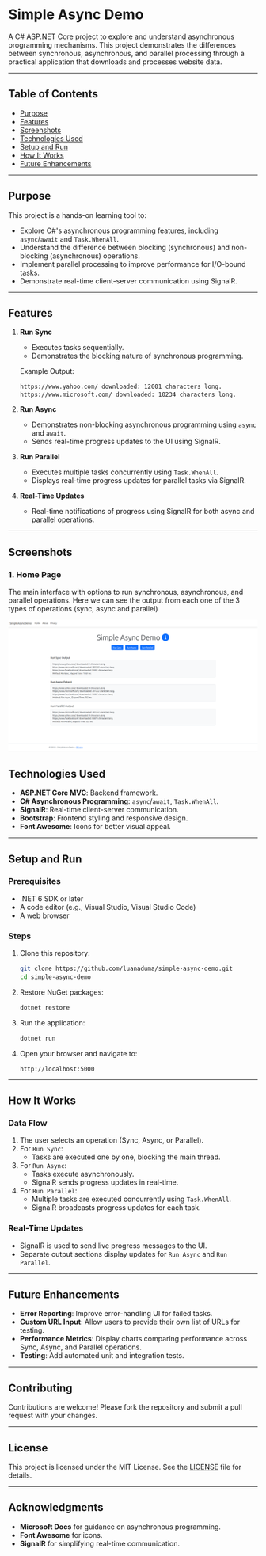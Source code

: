 # Simple Async Demo

A C# ASP.NET Core project to explore and understand asynchronous programming mechanisms. This project demonstrates the differences between synchronous, asynchronous, and parallel processing through a practical application that downloads and processes website data.

---

## **Table of Contents**
- [Purpose](#purpose)
- [Features](#features)
- [Screenshots](#screenshots)
- [Technologies Used](#technologies-used)
- [Setup and Run](#setup-and-run)
- [How It Works](#how-it-works)
- [Future Enhancements](#future-enhancements)

---

## **Purpose**
This project is a hands-on learning tool to:
- Explore C#'s asynchronous programming features, including `async`/`await` and `Task.WhenAll`.
- Understand the difference between blocking (synchronous) and non-blocking (asynchronous) operations.
- Implement parallel processing to improve performance for I/O-bound tasks.
- Demonstrate real-time client-server communication using SignalR.

---

## **Features**
1. **Run Sync**
   - Executes tasks sequentially.
   - Demonstrates the blocking nature of synchronous programming.
   
   Example Output:
   ```
   https://www.yahoo.com/ downloaded: 12001 characters long.
   https://www.microsoft.com/ downloaded: 10234 characters long.
   ```

2. **Run Async**
   - Demonstrates non-blocking asynchronous programming using `async` and `await`.
   - Sends real-time progress updates to the UI using SignalR.

3. **Run Parallel**
   - Executes multiple tasks concurrently using `Task.WhenAll`.
   - Displays real-time progress updates for parallel tasks via SignalR.

4. **Real-Time Updates**
   - Real-time notifications of progress using SignalR for both async and parallel operations.

---

## **Screenshots**

### **1. Home Page**
The main interface with options to run synchronous, asynchronous, and parallel operations.
Here we can see the output from each one of the 3 types of operations (sync, async and parallel)

![Home Page Screenshot](https://github.com/luanaduma/SimpleAsyncDemo/blob/main/resources/output.png)


## **Technologies Used**
- **ASP.NET Core MVC**: Backend framework.
- **C# Asynchronous Programming**: `async`/`await`, `Task.WhenAll`.
- **SignalR**: Real-time client-server communication.
- **Bootstrap**: Frontend styling and responsive design.
- **Font Awesome**: Icons for better visual appeal.

---

## **Setup and Run**

### **Prerequisites**
- .NET 6 SDK or later
- A code editor (e.g., Visual Studio, Visual Studio Code)
- A web browser

### **Steps**
1. Clone this repository:
   ```bash
   git clone https://github.com/luanaduma/simple-async-demo.git
   cd simple-async-demo
   ```

2. Restore NuGet packages:
   ```bash
   dotnet restore
   ```

3. Run the application:
   ```bash
   dotnet run
   ```

4. Open your browser and navigate to:
   ```
   http://localhost:5000
   ```

---

## **How It Works**

### **Data Flow**
1. The user selects an operation (Sync, Async, or Parallel).
2. For `Run Sync`:
   - Tasks are executed one by one, blocking the main thread.
3. For `Run Async`:
   - Tasks execute asynchronously.
   - SignalR sends progress updates in real-time.
4. For `Run Parallel`:
   - Multiple tasks are executed concurrently using `Task.WhenAll`.
   - SignalR broadcasts progress updates for each task.

### **Real-Time Updates**
- SignalR is used to send live progress messages to the UI.
- Separate output sections display updates for `Run Async` and `Run Parallel`.

---

## **Future Enhancements**
- **Error Reporting**: Improve error-handling UI for failed tasks.
- **Custom URL Input**: Allow users to provide their own list of URLs for testing.
- **Performance Metrics**: Display charts comparing performance across Sync, Async, and Parallel operations.
- **Testing**: Add automated unit and integration tests.

---

## **Contributing**
Contributions are welcome! Please fork the repository and submit a pull request with your changes.

---

## **License**
This project is licensed under the MIT License. See the [LICENSE](LICENSE) file for details.

---

## **Acknowledgments**
- **Microsoft Docs** for guidance on asynchronous programming.
- **Font Awesome** for icons.
- **SignalR** for simplifying real-time communication.
